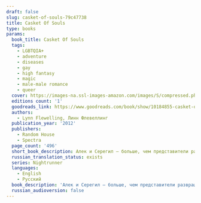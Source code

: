 ```yaml
---
draft: false
slug: casket-of-souls-79c47738
title: Casket Of Souls
type: books
params:
  book_title: Casket Of Souls
  tags:
    - LGBTQIA+
    - adventure
    - diseases
    - gay
    - high fantasy
    - magic
    - male-male romance
    - queer
  cover: https://images-na.ssl-images-amazon.com/images/S/compressed.photo.goodreads.com/books/1388342261i/10184855.jpg
  editions count: '1'
  goodreads_link: https://www.goodreads.com/book/show/10184855-casket-of-souls
  authors:
    - Lynn Flewelling, Линн Флевеллинг
  publication_year: '2012'
  publishers:
    - Random House
    - Spectra
  page_count: '496'
  short_book_description: Алек и Серегил — больше, чем представители развращённой знати, которыми они хотят казаться — они служат своей королеве и стране. Но когда они обнаруживают заговор, целью которого является...
  russian_translation_status: exists
  series: Nightrunner
  languages:
    - English
    - Русский
  book_description: 'Алек и Серегил — больше, чем представители развращённой знати, которыми они хотят казаться — они служат своей королеве и стране. Но когда они обнаруживают заговор, целью которого является настроить королеву Форию против принцессы Клиа, лояльность двух Ночных странников подвергается испытаниям, которых они ещё не знали. Даже в лучшие времена королевский двор в Римини — это змеиное гнездо, но с неудачно складывающейся войной против Пленимара, измены кипят прямо под поверхностью. Но это не всё, что несёт угрозу: загадочная чума идёт по улицам переполненного города, поражая всех от мала до велика. Теперь, когда паника крепнет, а количество жертв растёт, открываются тайны. Серегилу и Алеку предстоит узнать, что заговоры и чуму объединяет одна вещь: лекарство может быть смертоноснее болезни. Любительский перевод'
  russian_audioversion: false
---
```


